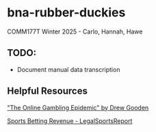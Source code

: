 # bna-rubber-duckies
COMM177T Winter 2025 - Carlo, Hannah, Hawe

## TODO:
- Document manual data transcription

## Helpful Resources
["The Online Gambling Epidemic" by Drew Gooden](https://docs.google.com/document/d/1CgiBQj9htkpUBa3krzpEYEEjrKpGevk6-knTtB6KyOU/edit?usp=sharing)

[Sports Betting Revenue - LegalSportsReport](https://www.legalsportsreport.com/sports-betting/revenue/)
